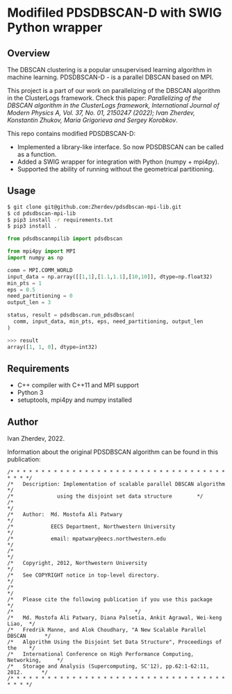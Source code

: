 Modifiled PDSDBSCAN-D with SWIG Python wrapper
==============================================

Overview
--------

The DBSCAN clustering is a popular unsupervised learning algorithm in machine learning.
PDSDBSCAN-D - is a parallel DBSCAN based on MPI.

This project is a part of our work on parallelizing of the DBSCAN algorithm
in the ClusterLogs framework. Check this paper: *Parallelizing of the DBSCAN
algorithm in the ClusterLogs framework, International Journal of Modern Physics A,
Vol. 37, No. 01, 2150247 (2022); Ivan Zherdev, Konstantin Zhukov, Maria Grigorieva
and Sergey Korobkov*.

This repo contains modified PDSDBSCAN-D:
* Implemented a library-like interface. So now PDSDBSCAN can be called as a function.
* Added a SWIG wrapper for integration with Python (numpy + mpi4py).
* Supported the ability of running without the geometrical partitioning.

Usage
-----

```bash
$ git clone git@github.com:Zherdev/pdsdbscan-mpi-lib.git
$ cd pdsdbscan-mpi-lib
$ pip3 install -r requirements.txt
$ pip3 install .
```

```python
from pdsdbscanmpilib import pdsdbscan

from mpi4py import MPI
import numpy as np

comm = MPI.COMM_WORLD
input_data = np.array([[1,1],[1.1,1.1],[10,10]], dtype=np.float32)
min_pts = 1
eps = 0.5
need_partitioning = 0
output_len = 3

status, result = pdsdbscan.run_pdsdbscan(
  comm, input_data, min_pts, eps, need_partitioning, output_len
)
```
```python
>>> result
array([1, 1, 0], dtype=int32)
```

Requirements
------------
* C++ compiler with C++11 and MPI support
* Python 3
* setuptools, mpi4py and numpy installed

Author
------

Ivan Zherdev, 2022.

Information about the original PDSDBSCAN algorithm can be found in this publication:

```
/* * * * * * * * * * * * * * * * * * * * * * * * * * * * * * * * * * * * * * */
/*   Description: Implementation of scalable parallel DBSCAN algorithm       */
/*				using the disjoint set data structure        */
/*                                                                           */
/*   Author:  Md. Mostofa Ali Patwary                                        */
/*            EECS Department, Northwestern University                       */
/*            email: mpatwary@eecs.northwestern.edu                          */
/*                                                                           */
/*   Copyright, 2012, Northwestern University                                */
/*   See COPYRIGHT notice in top-level directory.                            */
/*                                                                           */
/*   Please cite the following publication if you use this package 	     */
/* 									     */
/*   Md. Mostofa Ali Patwary, Diana Palsetia, Ankit Agrawal, Wei-keng Liao,  */
/*   Fredrik Manne, and Alok Choudhary, "A New Scalable Parallel DBSCAN      */
/*   Algorithm Using the Disjoint Set Data Structure", Proceedings of the    */
/*   International Conference on High Performance Computing, Networking,     */
/*   Storage and Analysis (Supercomputing, SC'12), pp.62:1-62:11, 2012.	     */
/* * * * * * * * * * * * * * * * * * * * * * * * * * * * * * * * * * * * * * */
```

